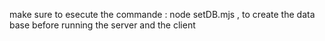 make sure to esecute the commande : node setDB.mjs , to create the data base before running the server and the client 
